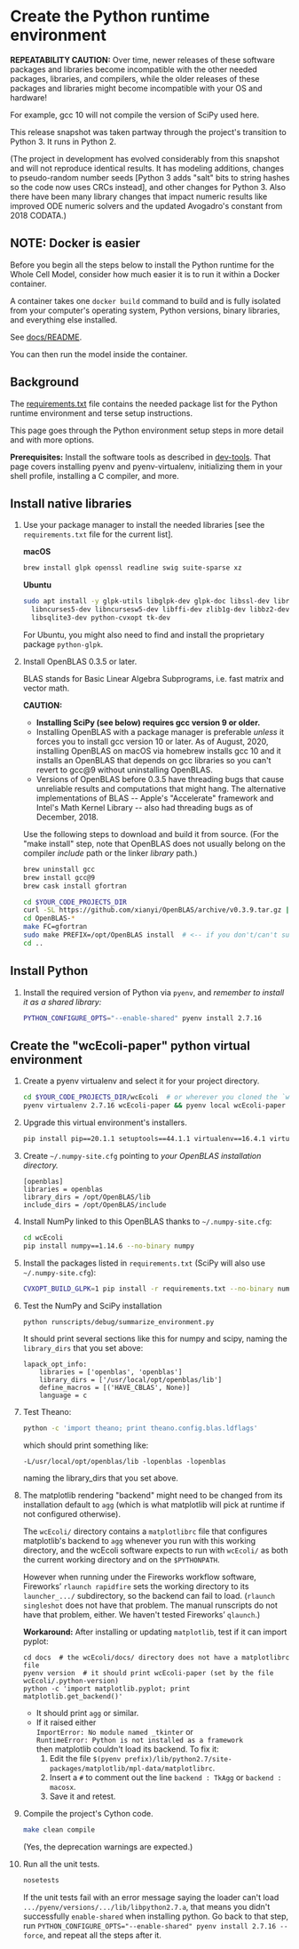 # Create the Python runtime environment

**REPEATABILITY CAUTION:**
Over time, newer releases of these software packages and libraries become
incompatible with the other needed packages, libraries, and compilers, while the
older releases of these packages and libraries might become incompatible with
your OS and hardware!

For example, gcc 10 will not compile the version of SciPy used here.

This release snapshot was taken partway through the project's transition to
Python 3. It runs in Python 2.

(The project in development has evolved considerably from this snapshot and
will not reproduce identical results. It has modeling additions, changes to
pseudo-random number seeds \[Python 3 adds "salt" bits to string hashes so the
code now uses CRCs instead\], and other changes for Python 3.
Also there have been many library changes that impact numeric results like
improved ODE numeric solvers and the updated Avogadro's constant from
2018 CODATA.)


## NOTE: Docker is easier

Before you begin all the steps below to install the Python runtime for the Whole Cell Model, consider how much easier it is to run it within a Docker container.

A container takes one `docker build` command to build and is fully isolated from your computer's operating system, Python versions, binary libraries, and everything else installed.

See [docs/README](README.md).

You can then run the model inside the container.


## Background

The [requirements.txt](https://github.com/CovertLab/wcEcoli/blob/master/requirements.txt) file contains the needed package list for the Python runtime environment and terse setup instructions.

This page goes through the Python environment setup steps in more detail and with more options.

**Prerequisites:** Install the software tools as described in [dev-tools](dev-tools.md). That page covers installing pyenv and pyenv-virtualenv, initializing them in your shell profile, installing a C compiler, and more.


## Install native libraries

1. Use your package manager to install the needed libraries [see the `requirements.txt` file for the current list].

   **macOS**

   ```bash
   brew install glpk openssl readline swig suite-sparse xz
   ```

   **Ubuntu**

   ```bash
   sudo apt install -y glpk-utils libglpk-dev glpk-doc libssl-dev libreadline-dev \
     libncurses5-dev libncursesw5-dev libffi-dev zlib1g-dev libbz2-dev xz-utils \
     libsqlite3-dev python-cvxopt tk-dev
   ```

   For Ubuntu, you might also need to find and install the proprietary package `python-glpk`.

1. Install OpenBLAS 0.3.5 or later.

   BLAS stands for Basic Linear Algebra Subprograms, i.e. fast matrix and vector math.

   **CAUTION:**
   * **Installing SciPy (see below) requires gcc version 9 or older.**
   * Installing OpenBLAS with a package manager is preferable _unless_ it forces you to
   install gcc version 10 or later. As of August, 2020, installing OpenBLAS on macOS
   via homebrew installs gcc 10 and it installs an OpenBLAS that depends on gcc
   libraries so you can't revert to gcc@9 without uninstalling OpenBLAS.
   * Versions of OpenBLAS before 0.3.5 have threading bugs that cause unreliable
   results and computations that might hang. The alternative implementations of
   BLAS -- Apple's "Accelerate" framework and
   Intel's Math Kernel Library -- also had threading bugs as of December, 2018.

   Use the following steps to download and build it from source.
   (For the "make install" step, note that OpenBLAS does not usually belong on the compiler _include_ path or the linker _library_ path.)

   ```bash
   brew uninstall gcc
   brew install gcc@9
   brew cask install gfortran
   
   cd $YOUR_CODE_PROJECTS_DIR
   curl -SL https://github.com/xianyi/OpenBLAS/archive/v0.3.9.tar.gz | tar -xz
   cd OpenBLAS-*
   make FC=gfortran
   sudo make PREFIX=/opt/OpenBLAS install  # <-- if you don't/can't sudo, pick another PREFIX dir like /usr/local/opt/openblas
   cd ..
   ```

## Install Python

1. Install the required version of Python via `pyenv`, and _remember to install it as a shared library:_

   ```bash
   PYTHON_CONFIGURE_OPTS="--enable-shared" pyenv install 2.7.16
   ```


## Create the "wcEcoli-paper" python virtual environment

1. Create a pyenv virtualenv and select it for your project directory.

   ```bash
   cd $YOUR_CODE_PROJECTS_DIR/wcEcoli  # or wherever you cloned the `wcEcoli` project to
   pyenv virtualenv 2.7.16 wcEcoli-paper && pyenv local wcEcoli-paper
   ```

2. Upgrade this virtual environment's installers.

   ```bash
   pip install pip==20.1.1 setuptools==44.1.1 virtualenv==16.4.1 virtualenv-clone==0.5.1 virtualenvwrapper==4.8.4 wheel==0.34.2
   ```

4. Create `~/.numpy-site.cfg` pointing to _your OpenBLAS installation directory._

      ```
      [openblas]
      libraries = openblas
      library_dirs = /opt/OpenBLAS/lib
      include_dirs = /opt/OpenBLAS/include
      ```

5. Install NumPy linked to this OpenBLAS thanks to `~/.numpy-site.cfg`:

      ```bash
      cd wcEcoli
      pip install numpy==1.14.6 --no-binary numpy
      ```

6. Install the packages listed in `requirements.txt` (SciPy will also use `~/.numpy-site.cfg`):

   ```bash
   CVXOPT_BUILD_GLPK=1 pip install -r requirements.txt --no-binary numpy,scipy,cvxopt; pyenv rehash
   ```

6. Test the NumPy and SciPy installation

   ```bash
   python runscripts/debug/summarize_environment.py
   ```

   It should print several sections like this for numpy and scipy, naming the
   `library_dirs` that you set above:

   ```
   lapack_opt_info:
       libraries = ['openblas', 'openblas']
       library_dirs = ['/usr/local/opt/openblas/lib']
       define_macros = [('HAVE_CBLAS', None)]
       language = c
   ```

8. Test Theano:

   ```bash
   python -c 'import theano; print theano.config.blas.ldflags'
   ```

   which should print something like:

   ```
   -L/usr/local/opt/openblas/lib -lopenblas -lopenblas
   ```

   naming the library_dirs that you set above.

9. The matplotlib rendering "backend" might need to be changed from its installation default to `agg` (which is what matplotlib will pick at runtime if not configured otherwise).

   The `wcEcoli/` directory contains a `matplotlibrc` file that configures matplotlib's backend to `agg` whenever you run with this working directory,
   and the wcEcoli software expects to run with `wcEcoli/` as both the current working directory and on the `$PYTHONPATH`.

   However when running under the Fireworks workflow software, Fireworks’ `rlaunch rapidfire` sets the working directory to its `launcher_.../` subdirectory, so the backend can fail to load.
   (`rlaunch singleshot` does not have that problem. The manual runscripts do not have that problem, either. We haven't tested Fireworks’ `qlaunch`.)

   **Workaround:** After installing or updating `matplotlib`, test if it can import pyplot:

   ```shell script
   cd docs  # the wcEcoli/docs/ directory does not have a matplotlibrc file
   pyenv version  # it should print wcEcoli-paper (set by the file wcEcoli/.python-version)
   python -c 'import matplotlib.pyplot; print matplotlib.get_backend()'
   ```

   * It should print `agg` or similar.
   * If it raised either  
     `ImportError: No module named _tkinter` or  
     `RuntimeError: Python is not installed as a framework`  
     then matplotlib couldn't load its backend.  To fix it:
     1. Edit the file `$(pyenv prefix)/lib/python2.7/site-packages/matplotlib/mpl-data/matplotlibrc`.
     1. Insert a `#` to comment out the line `backend : TkAgg` or `backend : macosx`.
     1. Save it and retest.

1. Compile the project's Cython code.

   ```bash
   make clean compile
   ```

   (Yes, the deprecation warnings are expected.)

1. Run all the unit tests.

   ```bash
   nosetests
   ```

   If the unit tests fail with an error message saying the loader can't load `.../pyenv/versions/.../lib/libpython2.7.a`, that means you didn't successfully `enable-shared` when installing python. Go back to that step, run `PYTHON_CONFIGURE_OPTS="--enable-shared" pyenv install 2.7.16 --force`, and repeat all the steps after it.
